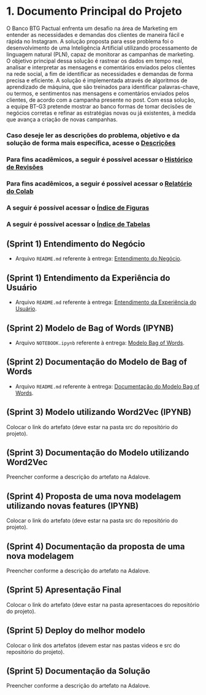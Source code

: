 # 1. Documento Principal do Projeto

O Banco BTG Pactual enfrenta um desafio na área de Marketing em entender as necessidades e demandas dos clientes de maneira fácil e rápida no Instagram. A solução proposta para esse problema foi o desenvolvimento de uma Inteligência Artificial utilizando processamento de linguagem natural (PLN), capaz de monitorar as campanhas de marketing. O objetivo principal dessa solução é rastrear os dados em tempo real, analisar e interpretar as mensagens e comentários enviados pelos clientes na rede social, a fim de identificar as necessidades e demandas de forma precisa e eficiente. A solução é implementada através de algoritmos de aprendizado de máquina, que são treinados para identificar palavras-chave, ou termos, e sentimentos nas mensagens e comentários enviados pelos clientes, de acordo com a campanha presente no post. Com essa solução, a equipe BT-G3 pretende mostrar ao banco formas de tomar decisões de negócios corretas e refinar as estratégias novas ou já existentes, à medida que avança a criação de novas campanhas.

### Caso deseje ler as descrições do problema, objetivo e da solução de forma mais específica, acesse o [Descrições](https://github.com/2023M6T4-Inteli/Projeto3/blob/main/documentos/outros/descricao.md)

### Para fins acadêmicos, a seguir é possível acessar o [Histórico de Revisões](https://github.com/2023M6T4-Inteli/Projeto3/blob/main/documentos/outros/historico_revisao.md)

### Para fins acadêmicos, a seguir é possível acessar o [Relatório do Colab](https://github.com/2023M6T4-Inteli/Projeto3/blob/main/documentos/outros/relatorio_colab.md)

### A seguir é possível acessar o [Índice de Figuras](https://github.com/2023M6T4-Inteli/Projeto3/blob/main/documentos/outros/indice_figuras.md)

### A seguir é possível acessar o [Índice de Tabelas](https://github.com/2023M6T4-Inteli/Projeto3/blob/main/documentos/outros/indice_tabela.md)

## (Sprint 1) Entendimento do Negócio

- Arquivo `README.md` referente à entrega: [Entendimento do Negócio](https://github.com/2023M6T4-Inteli/Projeto3/blob/main/documentos/outros/entendimento_negocio.md).

## (Sprint 1) Entendimento da Experiência do Usuário

- Arquivo `README.md` referente à entrega: [Entendimento da Experiência do Usuário](https://github.com/2023M6T4-Inteli/Projeto3/blob/main/documentos/outros/entendimento_ux.md).

## (Sprint 2) Modelo de Bag of Words (IPYNB)

- Arquivo `NOTEBOOK.ipynb` referente à entrega: [Modelo Bag of Words](https://github.com/2023M6T4-Inteli/Projeto3/blob/main/src/Notebook/BT_G3_Projeto_Modulo6_V01.ipynb).

## (Sprint 2) Documentação do Modelo de Bag of Words

- Arquivo `README.md` referente à entrega: [Documentação do Modelo Bag of Words](https://github.com/2023M6T4-Inteli/Projeto3/blob/main/documentos/outros/bag_of_words.md).

## (Sprint 3) Modelo utilizando Word2Vec (IPYNB)

Colocar o link do artefato (deve estar na pasta src do repositório do projeto).

## (Sprint 3) Documentação do Modelo utilizando Word2Vec

Preencher conforme a descrição do artefato na Adalove.

## (Sprint 4) Proposta de uma nova modelagem utilizando novas features (IPYNB)

Colocar o link do artefato (deve estar na pasta src do repositório do projeto).

## (Sprint 4) Documentação da proposta de uma nova modelagem

Preencher conforme a descrição do artefato na Adalove.

## (Sprint 5) Apresentação Final

Colocar o link do artefato (deve estar na pasta apresentacoes do repositório do projeto).

## (Sprint 5) Deploy do melhor modelo

Colocar o link dos artefatos (devem estar nas pastas videos e src do repositório do projeto).

## (Sprint 5) Documentação da Solução

Preencher conforme a descrição do artefato na Adalove.
